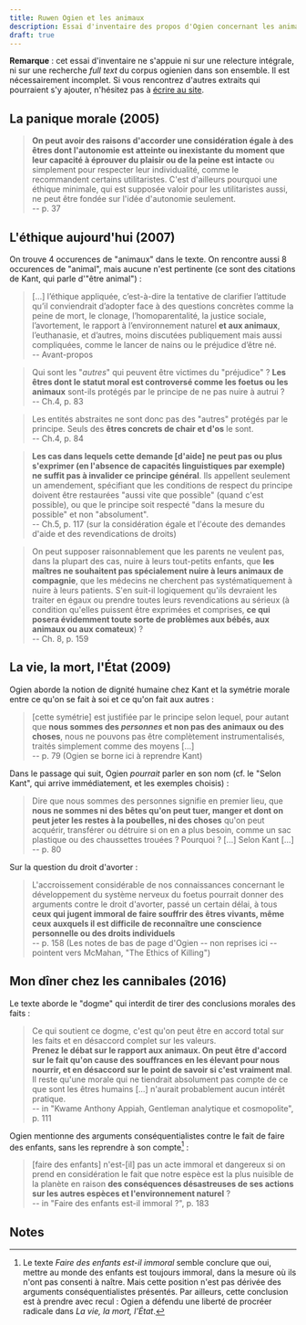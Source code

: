 ```yaml
---
title: Ruwen Ogien et les animaux
description: Essai d'inventaire des propos d'Ogien concernant les animaux et leur place en éthique.
draft: true
---
```


**Remarque** : cet essai d'inventaire ne s'appuie ni sur une relecture intégrale, ni sur une recherche *full text* du corpus ogienien dans son ensemble. Il est nécessairement incomplet. Si vous rencontrez d'autres extraits qui pourraient s'y ajouter, n'hésitez pas à [écrire au site](/page/a-propos/#contact).

## La panique morale (2005)

> **On peut avoir des raisons d'accorder une considération égale à des êtres dont l'autonomie est atteinte ou inexistante du moment que leur capacité à éprouver du plaisir ou de la peine est intacte** ou simplement pour respecter leur individualité, comme le recommandent certains utilitaristes. C'est d'ailleurs pourquoi une éthique minimale, qui est supposée valoir pour les utilitaristes aussi, ne peut être fondée sur l'idée d'autonomie seulement.<br> -- p. 37

## L'éthique aujourd'hui (2007)

On trouve 4 occurences de "animaux" dans le texte. On rencontre aussi 8 occurences de "animal", mais aucune n'est pertinente (ce sont des citations de Kant, qui parle d'"être animal") :

> [...] l’éthique appliquée, c’est-à-dire  la tentative de clarifier l’attitude qu’il conviendrait d’adopter face à des questions  concrètes comme  la peine de mort, le clonage, l’homoparentalité, la justice sociale, l’avortement, le rapport à l’environnement naturel **et aux animaux**, l’euthanasie, et d’autres, moins discutées publiquement mais aussi compliquées, comme le lancer de nains ou le préjudice d’être né.<br> -- Avant-propos

<!-- -->

> Qui sont les "*autres*" qui peuvent être victimes du "préjudice"&nbsp;? **Les êtres dont le statut moral est controversé comme les foetus ou les animaux** sont-ils protégés par le principe de ne pas nuire à autrui&nbsp;?<br> -- Ch.4, p. 83

<!-- -->

> Les entités abstraites ne sont donc pas des "autres" protégés par le principe. Seuls des **êtres concrets de chair et d'os** le sont.<br> -- Ch.4, p. 84

<!-- -->

> **Les cas dans lequels cette demande [d'aide] ne peut pas ou plus s'exprimer (en l'absence de capacités linguistiques par exemple) ne suffit pas à invalider ce principe général**. Ils appellent seulement un amendement, spécifiant que les conditions de respect du principe doivent être restaurées "aussi vite que possible" (quand c'est possible), ou que le principe soit respecté "dans la mesure du possible" et non "absolument". <br> -- Ch.5, p. 117 (sur la considération égale et l'écoute des demandes d'aide et des revendications de droits)

<!-- -->

> On peut supposer raisonnablement que les parents ne veulent pas, dans la plupart des cas, nuire à leurs tout-petits enfants, que **les maîtres ne souhaitent pas spécialement nuire à leurs animaux de compagnie**, que les médecins ne cherchent pas systématiquement à nuire à leurs patients. S'en suit-il logiquement qu'ils devraient les traiter en égaux ou prendre toutes leurs revendications au sérieux (à condition qu'elles puissent être exprimées et comprises, **ce qui posera évidemment toute sorte de problèmes aux bébés, aux animaux ou aux comateux**)&nbsp;? <br> -- Ch. 8, p. 159

## La vie, la mort, l'État (2009)

Ogien aborde la notion de dignité humaine chez Kant et la symétrie morale entre ce qu'on se fait à soi et ce qu'on fait aux autres :

> [cette symétrie] est justifiée par le principe selon lequel, pour autant que **nous sommes des *personnes* et non pas des animaux ou des choses**, nous ne pouvons pas être complètement instrumentalisés, traités simplement comme des moyens [...]<br> -- p. 79 (Ogien se borne ici à reprendre Kant)

<!-- -->

Dans le passage qui suit, Ogien *pourrait* parler en son nom (cf. le "Selon Kant", qui arrive immédiatement, et les exemples choisis) :

> Dire que nous sommes des personnes signifie en premier lieu, que **nous ne sommes ni des bêtes qu'on peut tuer, manger et dont on peut jeter les restes à la poubelles, ni des choses** qu'on peut acquérir, transférer ou détruire si on en a plus besoin, comme un sac plastique ou des chaussettes trouées ? Pourquoi ? [...] Selon Kant [...]<br> -- p. 80

Sur la question du droit d'avorter :

> L'accroissement considérable de nos connaissances concernant le développement du système nerveux du foetus pourrait donner des arguments contre le droit d'avorter, passé un certain délai, à tous **ceux qui jugent immoral de faire souffrir des êtres vivants, même ceux auxquels il est difficile de reconnaître une conscience personnelle ou des droits individuels**<br> -- p. 158 (Les notes de bas de page d'Ogien -- non reprises ici -- pointent vers McMahan, "The Ethics of Killing")


## Mon dîner chez les cannibales (2016)

Le texte aborde le "dogme" qui interdit de tirer des conclusions morales des faits :

> Ce qui soutient ce dogme, c'est qu'on peut être en accord total sur les faits et en désaccord complet sur les valeurs.<br>**Prenez le débat sur le rapport aux animaux. On peut être d'accord sur le fait qu'on cause des souffrances en les élevant pour nous nourrir, et en désaccord sur le point de savoir si c'est vraiment mal**.<br>Il reste qu'une morale qui ne tiendrait absolument pas compte de ce que sont les êtres humains [...] n'aurait probablement aucun intérêt pratique.<br> -- in "Kwame Anthony Appiah, Gentleman analytique et cosmopolite", p. 111

Ogien mentionne des arguments conséquentialistes contre le fait de faire des enfants, sans les reprendre à son compte[^1] :

> [faire des enfants] n'est-[il] pas un acte immoral et dangereux si on prend en considération le fait que notre espèce est la plus nuisible de la planète en raison **des conséquences désastreuses de ses actions sur les autres espèces et l'environnement naturel** ?<br> -- in "Faire des enfants est-il immoral ?", p. 183

## Notes

[^1]: Le texte *Faire des enfants est-il immoral* semble conclure que oui, mettre au monde des enfants est toujours immoral, dans la mesure où ils n'ont pas consenti à naître. Mais cette position n'est pas dérivée des arguments conséquentialistes présentés. Par ailleurs, cette conclusion est à prendre avec recul : Ogien a défendu une liberté de procréer radicale dans *La vie, la mort, l'État*.
